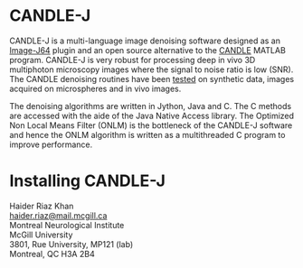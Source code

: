 CANDLE-J
========

CANDLE-J is a multi-language image denoising software designed as an [Image-J64](http://imagej.nih.gov/ij/) plugin and an open source alternative to the [CANDLE](http://www.bic.mni.mcgill.ca/ServicesSoftwareAdvancedImageProcessingTools/CANDLE/) MATLAB program. CANDLE-J is very robust for processing deep in vivo 3D multiphoton microscopy images where the signal to noise ratio is low (SNR). The CANDLE denoising routines have been [tested](http://www.ncbi.nlm.nih.gov/pubmed/22341767) on synthetic data, images acquired on microspheres and in vivo images.  

The denoising algorithms are written in Jython, Java and C. The C methods are accessed with the aide of the Java Native Access library. The Optimized Non Local Means Filter (ONLM) is the bottleneck of the CANDLE-J software and hence the ONLM algorithm is written as a multithreaded C program to improve performance. 

Installing CANDLE-J
===================


Haider Riaz Khan   
haider.riaz@mail.mcgill.ca  
Montreal Neurological Institute  
McGill University  
3801, Rue University, MP121 (lab)  
Montreal, QC H3A 2B4
